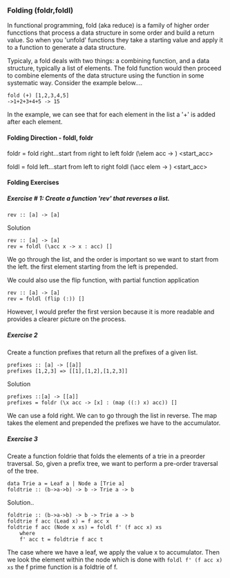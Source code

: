 ### Folding (foldr,foldl)

In functional programming, fold (aka reduce) is a family of higher order funcctions that process a data structure in some order and build a return value. So when you 'unfold' functions they take a starting value and apply it to a function to generate a data structure. 

Typicaly, a fold deals with two things: a combining function, and a data structure, typically a list of elements. The fold function would then proceed to combine elements of the data structure using the function in some systematic way. Consider the example below....

```
fold (+) [1,2,3,4,5]
->1+2+3+4+5 -> 15
```

In the example, we can see that for each element in the list a '+' is added after each element. 

#### Folding Direction - foldl, foldr
foldr = fold right...start from right to left
foldr (\elem acc -> <term>) <start_acc> <list>

foldl = fold left...start from left to right
foldl (\acc elem -> <term>) <start_acc> <list>


#### Folding Exercises 

##### Exercise # 1: Create a function 'rev' that reverses a list. 

```
rev :: [a] -> [a]
```

Solution
```
rev :: [a] -> [a]
rev = foldl (\acc x -> x : acc) []
```
We go through the list, and the order is important so we want to start from the left. the first element starting from the left is prepended. 

We could also use the flip function, with partial function application
```
rev :: [a] -> [a]
rev = foldl (flip (:)) []
```

However, I would prefer the first version because it is more readable and provides a clearer picture on the process. 

##### Exercise 2
Create a function prefixes that return all the prefixes of a given list.

```
prefixes :: [a] -> [[a]]
prefixes [1,2,3] => [[1],[1,2],[1,2,3]]
```

Solution
```
prefixes ::[a] -> [[a]]
prefixes = foldr (\x acc -> [x] : (map ((:) x) acc)) []
```
We can use a fold right. We can to go through the list in reverse. The map takes the element and prepended the prefixes we have to the accumulator. 

##### Exercise 3
Create a function foldrie that folds the elements of a trie in a preorder traversal. So, given a prefix tree, we want to perform a pre-order traversal of the tree.

```
data Trie a = Leaf a | Node a [Trie a]
foldtrie :: (b->a->b) -> b -> Trie a -> b
```

Solution..
```
foldtrie :: (b->a->b) -> b -> Trie a -> b
foldtrie f acc (Lead x) = f acc x
foldtrie f acc (Node x xs) = foldl f' (f acc x) xs
    where
    f' acc t = foldtrie f acc t
```
The case where we have a leaf, we apply the value x to accumulator. Then we look the element within the node which is done with `foldl f' (f acc x) xs` the f prime function is a foldtrie of f. 
